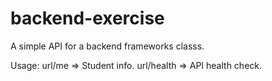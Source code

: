 # backend-exercise
A simple API for a backend frameworks classs.

Usage: url/me => Student info.
       url/health => API health check.
